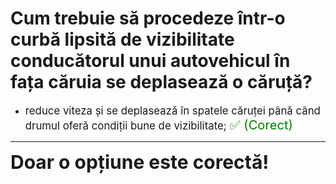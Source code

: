 # Cum trebuie să procedeze într-o curbă lipsită de vizibilitate conducătorul unui autovehicul în fața căruia se deplasează o căruță?

- <span style="font-size: larger;">reduce viteza și se deplasează în spatele căruței până când drumul oferă condiții bune de vizibilitate; <span style="color: green; font-size: larger;">✅ (Corect)</span></span>

---

<span style="font-size: 30px; font-weight: bold;">**Doar o opțiune este corectă!**</span>